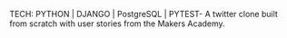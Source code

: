 TECH: PYTHON | DJANGO | PostgreSQL | PYTEST- A twitter clone built from scratch with user stories from the Makers Academy.
